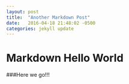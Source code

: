 ```yaml
---
layout: post
title:  "Another Markdown Post"
date:   2016-04-18 21:48:02 -0500
categories: jekyll update
---
```

Markdown Hello World 
======

###Here we go!!!
